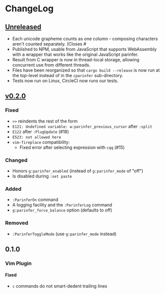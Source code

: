 # ChangeLog
## [Unreleased]
- Each unicode grapheme counts as one column - composing characters aren't
  counted separately. (Closes #
- Published to NPM, usable from JavaScript that supports WebAssembly with a
  wrapper that works like the original JavaScript parinfer.
- Result from C wrapper is now in thread-local storage, allowing concurrent
  use from different threads.
- Files have been reorganized so that `cargo build --release` is now run
  at the top-level instead of in the `cparinfer` sub-directory.
- Tests now run on Linux, CircleCI now runs our tests.

## [v0.2.0]
### Fixed
- `>>` reindents the rest of the form
- `E121: Undefined variable: w:parinfer_previous_cursor` after `:split`
- `E122` after `:PlugUpdate` (#18)
- `E523: not allowed here`
- `vim-fireplace` compatibility:
  - Fixed error after selecting expression with `cqq` (#15)

### Changed
- Honors `g:parinfer_enabled` (instead of `g:parinfer_mode` of "off")
- Is disabled during `:set paste`

### Added
- `:ParinferOn` command
- A logging facility and the `:ParinferLog` command
- `g:parinfer_force_balance` option (defaults to off)

### Removed
- `:ParinferToggleMode` (use `g:parinfer_mode` instead)

## 0.1.0
### Vim Plugin
#### Fixed
- `c` commands do not smart-dedent trailing lines

[Unreleased]: https://github.com/eraserhd/parinfer-rust/compare/v0.2.0...HEAD
[v0.2.0]: https://github.com/eraserhd/parinfer-rust/compare/v0.1.0...v0.2.0
